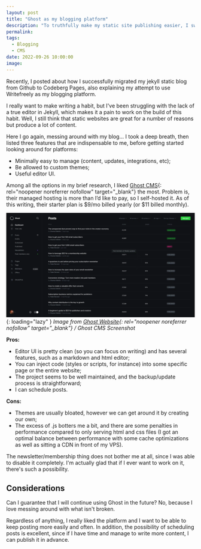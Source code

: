 ```yaml
---
layout: post
title: "Ghost as my blogging platform"
description: "To truthfully make my static site publishing easier, I switched to a blogging platform."
permalink: 
tags:
  - Blogging
  - CMS
date: 2022-09-26 10:00:00
image: 
---
```


Recently, I posted about how I successfully migrated my jekyll static blog from Github to Codeberg Pages, also explaining my attempt to use Writefreely as my blogging platform.

I really want to make writing a habit, but I've been struggling with the lack of a true editor in Jekyll, which makes it a pain to work on the build of this habit. Well, I still think that static websites are great for a number of reasons but produce a lot of content.

Here I go again, messing around with my blog... I took a deep breath, then listed three features that are indispensable to me, before getting started looking around for platforms:

* Minimally easy to manage (content, updates, integrations, etc);
* Be allowed to custom themes;
* Useful editor UI.

Among all the options in my brief research, I liked [Ghost CMS](https://ghost.org/){: rel="noopener noreferrer nofollow" target="_blank"} the most. Problem is, their managed hosting is more than I’d like to pay, so I self-hosted it. As of this writing, their starter plan is $9/mo billed yearly (or $11 billed monthly).

![Ghost CMS screenshot](/assets/images/general/E1A56524-B127-436C-87D7-5F5395C325F2-1995104443.webp){: loading="lazy" }
*Image from [Ghost Website](https://ghost.org/images/home/posts.png){: rel="noopener noreferrer nofollow" target="_blank"} / Ghost CMS Screenshot*

**Pros:**

+ Editor UI is pretty clean (so you can focus on writing) and has several features, such as a markdown and html editor;
+ You can inject code (styles or scripts, for instance) into some specific page or the entire website;
+ The project seems to be well maintained, and the backup/update process is straightforward;
+ I can schedule posts.

**Cons:**

- Themes are usually bloated, however we can get around it by creating our own;
- The excess of .js botters me a bit, and there are some penalties in performance compared to only serving html and css files (I got an optimal balance between performance with some cache optimizations as well as sitting a CDN in front of my VPS).

The newsletter/membership thing does not bother me at all, since I was able to disable it completely. I'm actually glad that if I ever want to work on it, there's such a possibility.

## Considerations

Can I guarantee that I will continue using Ghost in the future? No, because I love messing around with what isn't broken.

Regardless of anything, I really liked the platform and I want to be able to keep posting more easily and often. In addition, the possibility of scheduling posts is excellent, since if I have time and manage to write more content, I can publish it in advance.